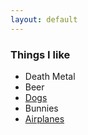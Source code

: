```yaml
---
layout: default
---
```




### Things I like

- Death Metal
- Beer
- [Dogs](dogs.html)
- Bunnies
- [Airplanes](planes.html)

